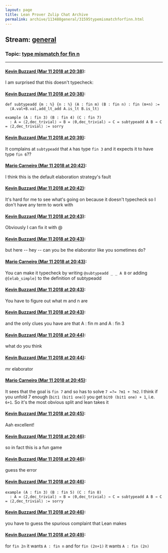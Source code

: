 ```yaml
---
layout: page
title: Lean Prover Zulip Chat Archive 
permalink: archive/113488general/31595typemismatchforfinn.html
---
```


## Stream: [general](index.html)
### Topic: [type mismatch for fin n](31595typemismatchforfinn.html)

---

#### [Kevin Buzzard (Mar 11 2018 at 20:38)](https://leanprover.zulipchat.com/#narrow/stream/113488-general/topic/type%20mismatch%20for%20fin%20n/near/123579325):
I am surprised that this doesn't typecheck:

#### [Kevin Buzzard (Mar 11 2018 at 20:38)](https://leanprover.zulipchat.com/#narrow/stream/113488-general/topic/type%20mismatch%20for%20fin%20n/near/123579326):
```
def subtypeadd {m : ℕ} {n : ℕ} (A : fin m) (B : fin n) : fin (m+n) := 
  ⟨A.val+B.val,add_lt_add A.is_lt B.is_lt⟩

example (A : fin 3) (B : fin 4) (C : fin 7) 
  : A = ⟨2,dec_trivial⟩ → B = ⟨0,dec_trivial⟩ → C = subtypeadd A B → C = ⟨2,dec_trivial⟩ := sorry
```

#### [Kevin Buzzard (Mar 11 2018 at 20:39)](https://leanprover.zulipchat.com/#narrow/stream/113488-general/topic/type%20mismatch%20for%20fin%20n/near/123579333):
It complains at `subtypeadd` that `A` has type `fin 3` and it expects it to have type `fin 6`??

#### [Mario Carneiro (Mar 11 2018 at 20:42)](https://leanprover.zulipchat.com/#narrow/stream/113488-general/topic/type%20mismatch%20for%20fin%20n/near/123579423):
I think this is the default elaboration strategy's fault

#### [Kevin Buzzard (Mar 11 2018 at 20:42)](https://leanprover.zulipchat.com/#narrow/stream/113488-general/topic/type%20mismatch%20for%20fin%20n/near/123579425):
It's hard for me to see what's going on because it doesn't typecheck so I don't have any term to work with

#### [Kevin Buzzard (Mar 11 2018 at 20:43)](https://leanprover.zulipchat.com/#narrow/stream/113488-general/topic/type%20mismatch%20for%20fin%20n/near/123579430):
Obviously I can fix it with @

#### [Kevin Buzzard (Mar 11 2018 at 20:43)](https://leanprover.zulipchat.com/#narrow/stream/113488-general/topic/type%20mismatch%20for%20fin%20n/near/123579431):
but here -- hey -- can you be the elaborator like you sometimes do?

#### [Mario Carneiro (Mar 11 2018 at 20:43)](https://leanprover.zulipchat.com/#narrow/stream/113488-general/topic/type%20mismatch%20for%20fin%20n/near/123579432):
You can make it typecheck by writing `@subtypeadd _ _ A B` or adding `@[elab_simple]` to the definition of subtypeadd

#### [Kevin Buzzard (Mar 11 2018 at 20:43)](https://leanprover.zulipchat.com/#narrow/stream/113488-general/topic/type%20mismatch%20for%20fin%20n/near/123579433):
You have to figure out what m and n are

#### [Kevin Buzzard (Mar 11 2018 at 20:43)](https://leanprover.zulipchat.com/#narrow/stream/113488-general/topic/type%20mismatch%20for%20fin%20n/near/123579434):
and the only clues you have are that A : fin m and A : fin 3

#### [Kevin Buzzard (Mar 11 2018 at 20:44)](https://leanprover.zulipchat.com/#narrow/stream/113488-general/topic/type%20mismatch%20for%20fin%20n/near/123579435):
what do you think

#### [Kevin Buzzard (Mar 11 2018 at 20:44)](https://leanprover.zulipchat.com/#narrow/stream/113488-general/topic/type%20mismatch%20for%20fin%20n/near/123579472):
mr elaborator

#### [Mario Carneiro (Mar 11 2018 at 20:45)](https://leanprover.zulipchat.com/#narrow/stream/113488-general/topic/type%20mismatch%20for%20fin%20n/near/123579497):
It sees that the goal is `fin 7` and so has to solve `7 =?= ?m1 + ?m2`. I think if you unfold 7 enough (`bit1 (bit1 one)`) you get `bit0 (bit1 one) + 1`, i.e. `6+1`. So it's the most obvious split and lean takes it

#### [Kevin Buzzard (Mar 11 2018 at 20:45)](https://leanprover.zulipchat.com/#narrow/stream/113488-general/topic/type%20mismatch%20for%20fin%20n/near/123579501):
Aah excellent!

#### [Kevin Buzzard (Mar 11 2018 at 20:46)](https://leanprover.zulipchat.com/#narrow/stream/113488-general/topic/type%20mismatch%20for%20fin%20n/near/123579541):
so in fact this is a fun game

#### [Kevin Buzzard (Mar 11 2018 at 20:46)](https://leanprover.zulipchat.com/#narrow/stream/113488-general/topic/type%20mismatch%20for%20fin%20n/near/123579542):
guess the error

#### [Kevin Buzzard (Mar 11 2018 at 20:46)](https://leanprover.zulipchat.com/#narrow/stream/113488-general/topic/type%20mismatch%20for%20fin%20n/near/123579543):
```
example (A : fin 3) (B : fin 5) (C : fin 8) 
  : A = ⟨2,dec_trivial⟩ → B = ⟨0,dec_trivial⟩ → C = subtypeadd A B → C = ⟨2,dec_trivial⟩ := sorry
```

#### [Kevin Buzzard (Mar 11 2018 at 20:46)](https://leanprover.zulipchat.com/#narrow/stream/113488-general/topic/type%20mismatch%20for%20fin%20n/near/123579544):
you have to guess the spurious complaint that Lean makes

#### [Kevin Buzzard (Mar 11 2018 at 20:49)](https://leanprover.zulipchat.com/#narrow/stream/113488-general/topic/type%20mismatch%20for%20fin%20n/near/123579594):
for `fin 2n` it wants `A : fin n` and for `fin (2n+1)` it wants `A : fin (2n)`

